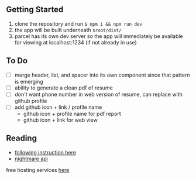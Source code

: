 
Getting Started
---
1. clone the repository and run `$ npm i && npm run dev`
2. the app will be built underneath `$root/dist/`
3. parcel has its own dev server so the app will immediately be available for viewing at localhost:1234 (if not already in use)

To Do
---
- [ ] merge header, list, and spacer into its own component since that pattern is emerging
- [ ] ability to generate a clean pdf of resume
- [ ] don't want phone number in web version of resume, can replace with github profile
- [ ] add github icon + link / profile name
    - github icon + profile name for pdf report
    - github icon + link for web view

Reading
---

- [following instruction here](https://blog.bitsrc.io/how-to-perform-web-scraping-using-node-js-part-2-7a365aeedb43)
- [nightmare api](https://www.npmjs.com/package/nightmare#extract-from-the-page)


free hosting services [here](https://www.hostingadvice.com/how-to/best-free-database-hosting/)
